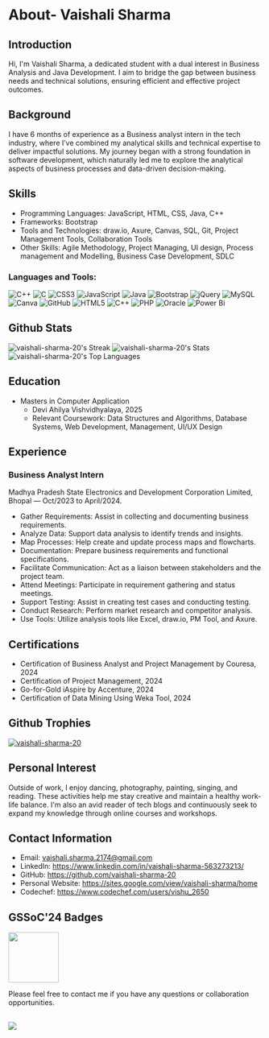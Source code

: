 # About- Vaishali Sharma
## Introduction
Hi, I'm Vaishali Sharma, a dedicated student with a dual interest in Business Analysis and Java Development. I aim to bridge the gap between business needs and technical solutions, ensuring efficient and effective project outcomes.

## Background
I have 6 months of experience as a Business analyst intern in the tech industry, where I’ve combined my analytical skills and technical expertise to deliver impactful solutions. My journey began with a strong foundation in software development, which naturally led me to explore the analytical aspects of business processes and data-driven decision-making.

## Skills
- Programming Languages: JavaScript, HTML, CSS, Java, C++
- Frameworks: Bootstrap
- Tools and Technologies: draw.io, Axure, Canvas, SQL, Git, Project Management Tools, Collaboration Tools
- Other Skills: Agile Methodology, Project Managing, UI design, Process management and Modelling, Business Case Development, SDLC
<h3 align="left">Languages and Tools:</h3>

![C++](https://img.shields.io/badge/c++-%2300599C.svg?style=for-the-badge&logo=c%2B%2B&logoColor=white) ![C](https://img.shields.io/badge/c-%2300599C.svg?style=for-the-badge&logo=c&logoColor=white) ![CSS3](https://img.shields.io/badge/css3-%231572B6.svg?style=for-the-badge&logo=css3&logoColor=white) ![JavaScript](https://img.shields.io/badge/javascript-%23323330.svg?style=for-the-badge&logo=javascript&logoColor=%23F7DF1E) ![Java](https://img.shields.io/badge/java-%23ED8B00.svg?style=for-the-badge&logo=openjdk&logoColor=white) ![Bootstrap](https://img.shields.io/badge/bootstrap-%238511FA.svg?style=for-the-badge&logo=bootstrap&logoColor=white) ![jQuery](https://img.shields.io/badge/jquery-%230769AD.svg?style=for-the-badge&logo=jquery&logoColor=white) ![MySQL](https://img.shields.io/badge/mysql-4479A1.svg?style=for-the-badge&logo=mysql&logoColor=white) ![Canva](https://img.shields.io/badge/Canva-%2300C4CC.svg?style=for-the-badge&logo=Canva&logoColor=white) ![GitHub](https://img.shields.io/badge/github-%23121011.svg?style=for-the-badge&logo=github&logoColor=white) ![HTML5](https://img.shields.io/badge/html5-%23E34F26.svg?style=for-the-badge&logo=html5&logoColor=white) ![C++](https://img.shields.io/badge/c++-%2300599C.svg?style=for-the-badge&logo=c%2B%2B&logoColor=white) ![PHP](https://img.shields.io/badge/php-%23777BB4.svg?style=for-the-badge&logo=php&logoColor=white) ![Oracle](https://img.shields.io/badge/Oracle-F80000?style=for-the-badge&logo=oracle&logoColor=white) ![Power Bi](https://img.shields.io/badge/power_bi-F2C811?style=for-the-badge&logo=powerbi&logoColor=black)

## Github Stats
![vaishali-sharma-20's Streak](https://github-readme-streak-stats.herokuapp.com/?user=vaishali-sharma-20&theme=default&hide_border=false)
![vaishali-sharma-20's Stats](https://github-readme-stats.vercel.app/api?username=vaishali-sharma-20&theme=default&show_icons=true&hide_border=false&count_private=true)
![vaishali-sharma-20's Top Languages](https://github-readme-stats.vercel.app/api/top-langs/?username=vaishali-sharma-20&theme=default&show_icons=true&hide_border=false&layout=compact)
## Education
- Masters in Computer Application 
  - Devi Ahilya Vishvidhyalaya, 2025 
  - Relevant Coursework: Data Structures and Algorithms, Database Systems, Web Development, Management, UI/UX Design
## Experience
### Business Analyst Intern
Madhya Pradesh State Electronics and Development Corporation Limited, Bhopal — Oct/2023 to April/2024.
- Gather Requirements: Assist in collecting and documenting business requirements.
- Analyze Data: Support data analysis to identify trends and insights.
- Map Processes: Help create and update process maps and flowcharts.
- Documentation: Prepare business requirements and functional specifications.
- Facilitate Communication: Act as a liaison between stakeholders and the project team.
- Attend Meetings: Participate in requirement gathering and status meetings.
- Support Testing: Assist in creating test cases and conducting testing.
- Conduct Research: Perform market research and competitor analysis.
- Use Tools: Utilize analysis tools like Excel, draw.io, PM Tool, and Axure.

## Certifications
- Certification of Business Analyst and Project Management by Couresa, 2024
- Certification of Project Management, 2024
- Go-for-Gold iAspire by Accenture, 2024
- Certification of Data Mining Using Weka Tool, 2024

## Github Trophies
<p align="left"> <a href="https://github.com/ryo-ma/github-profile-trophy"><img src="https://github-profile-trophy.vercel.app/?username=vaishali-sharma-20" alt="vaishali-sharma-20" /></a> </p>

## Personal Interest
Outside of work, I enjoy dancing, photography, painting, singing, and reading. These activities help me stay creative and maintain a healthy work-life balance. I'm also an avid reader of tech blogs and continuously seek to expand my knowledge through online courses and workshops.

## Contact Information
- Email: vaishali.sharma.2174@gmail.com
- LinkedIn: https://www.linkedin.com/in/vaishali-sharma-563273213/
- GitHub: https://github.com/vaishali-sharma-20
- Personal Website: https://sites.google.com/view/vaishali-sharma/home
- Codechef: https://www.codechef.com/users/vishu_2650
 
## GSSoC'24 Badges
<a href="https://gssoc.girlscript.tech/" target="_blank"><img src="https://gssoc.girlscript.tech/badges/1.png?imwidth=256" width="100px" height="100px"></a>


Please feel free to contact me if you have any questions or collaboration opportunities.
##
![](https://komarev.com/ghpvc/?username=vaishali-sharma-20)
